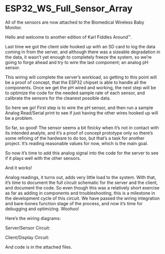 # ESP32_WS_Full_Sensor_Array
All of the sensors are now attached to the Biomedical Wireless Baby Monitor. 

Hello and welcome to another edition of Karl Fiddles Around™. 

Last time we got the client side hooked up with an SD card to log the data coming in from the server, and although there was a sizeable degradation in the data, it wasn’t yet enough to completely freeze the system, so we’re going to forge ahead and try to wire the last component; an analog pH sensor. 

This wiring will complete the server’s workload, so getting to this point will be a proof of concept, that the ESP32 chipset is able to handle all the components. Once we get the pH wired and working, the next step will be to optimize the code for the needed sample rate of each sensor, and calibrate the sensors for the cleanest possible data. 

So here we go! First step is to wire the pH sensor, and then run a sample Analog Read/Serial print to see if just having the other wires hooked up will be a problem. 

So far, so good! The sensor seems a bit finicky when it’s not in contact with its intended analyte, and it’s a proof of concept prototype only so there’s some refining of the hardware to do too, but that’s a task for another project. It’s reading reasonable values for now, which is the main goal. 

So now it’s time to add this analog signal into the code for the server to see if it plays well with the other sensors. 

And it works!

Analog readings, it turns out, adds very little load to the system. With that, it’s time to document the full circuit schematic for the server and the client, and document the code. So even though this was a relatively short exercise as far as adding in components and troubleshooting, this is a milestone in the development cycle of this circuit. We have passed the wiring integration and bare-bones function stage of the process, and now it’s time for debugging and optimizing. Woohoo!

Here’s the wiring diagrams:

Server/Sensor Circuit:

Client/Display Circuit:

And code is in the attached files. 

